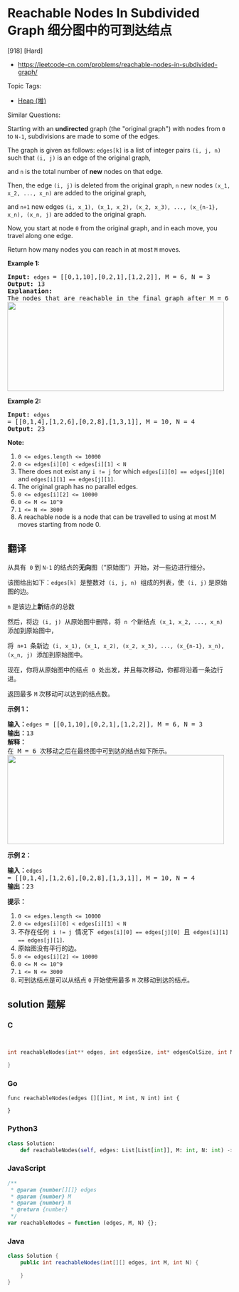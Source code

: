 # Reachable Nodes In Subdivided Graph 细分图中的可到达结点

[918] [Hard]

- https://leetcode-cn.com/problems/reachable-nodes-in-subdivided-graph/

Topic Tags:

- [Heap (堆)](https://leetcode-cn.com/tag/heap/)

Similar Questions:

Starting with an **undirected** graph (the "original graph") with nodes from `0` to `N-1`, subdivisions are made to some of the edges.

The graph is given as follows: `edges[k]` is a list of integer pairs `(i, j, n)` such that `(i, j)` is an edge of the original graph,

and `n` is the total number of **new** nodes on that edge.

Then, the edge `(i, j)` is deleted from the original graph, `n` new nodes `(x_1, x_2, ..., x_n)` are added to the original graph,

and `n+1` new edges `(i, x_1), (x_1, x_2), (x_2, x_3), ..., (x_{n-1}, x_n), (x_n, j)` are added to the original graph.

Now, you start at node `0` from the original graph, and in each move, you travel along one edge.

Return how many nodes you can reach in at most `M` moves.

**Example 1:**

<pre><strong>Input: </strong><code>edges </code>= <span id="example-input-1-1">[[0,1,10],[0,2,1],[1,2,2]]</span>, M = <span id="example-input-1-2">6</span>, N = <span id="example-input-1-3">3</span>
<strong>Output: </strong><span id="example-output-1">13</span>
<strong>Explanation: </strong>
The nodes that are reachable in the final graph after M = 6 moves are indicated below.
<span><img alt="" src="https://s3-lc-upload.s3.amazonaws.com/uploads/2018/08/01/origfinal.png" style="width: 487px; height: 200px;"></span>
</pre>

**Example 2:**

<pre><strong>Input: </strong><code>edges </code>= <span id="example-input-2-1">[[0,1,4],[1,2,6],[0,2,8],[1,3,1]]</span>, M = <span id="example-input-2-2">10</span>, N = <span id="example-input-2-3">4</span>
<strong>Output: </strong><span id="example-output-2">23</span></pre>

**Note:**

1.  `0 <= edges.length <= 10000`
2.  `0 <= edges[i][0] < edges[i][1] < N`
3.  There does not exist any `i != j` for which `edges[i][0] == edges[j][0]` and `edges[i][1] == edges[j][1]`.
4.  The original graph has no parallel edges.
5.  `0 <= edges[i][2] <= 10000`
6.  `0 <= M <= 10^9`
7.  `1 <= N <= 3000`
8.  A reachable node is a node that can be travelled to using at most M moves starting from node 0.

## 翻译

从具有  `0` 到 `N-1` 的结点的**无向**图（“原始图”）开始，对一些边进行细分。

该图给出如下：`edges[k]`  是整数对  `(i, j, n)`  组成的列表，使  `(i, j)` 是原始图的边。

`n` 是该边上**新**结点的总数

然后，将边  `(i, j)`  从原始图中删除，将  `n`  个新结点  `(x_1, x_2, ..., x_n)`  添加到原始图中，

将  `n+1`  条新边  `(i, x_1), (x_1, x_2), (x_2, x_3), ..., (x_{n-1}, x_n), (x_n, j)`  添加到原始图中。

现在，你将从原始图中的结点  `0`  处出发，并且每次移动，你都将沿着一条边行进。

返回最多 `M` 次移动可以达到的结点数。

**示例 1：**

<pre><strong>输入：</strong><code>edges </code>= [[0,1,10],[0,2,1],[1,2,2]], M = 6, N = 3
<strong>输出：</strong>13
<strong>解释：</strong>
在 M = 6 次移动之后在最终图中可到达的结点如下所示。
<img alt="" src="https://s3-lc-upload.s3.amazonaws.com/uploads/2018/08/01/origfinal.png" style="height: 200px; width: 487px;">
</pre>

**示例 2：**

<pre><strong>输入：</strong><code>edges </code>= [[0,1,4],[1,2,6],[0,2,8],[1,3,1]], M = 10, N = 4
<strong>输出：</strong>23</pre>

**提示：**

1.  `0 <= edges.length <= 10000`
2.  `0 <= edges[i][0] < edges[i][1] < N`
3.  不存在任何  `i != j`  情况下  `edges[i][0] == edges[j][0]`  且  `edges[i][1] == edges[j][1]`.
4.  原始图没有平行的边。
5.  `0 <= edges[i][2] <= 10000`
6.  `0 <= M <= 10^9`
7.  `1 <= N <= 3000`
8.  可到达结点是可以从结点 `0` 开始使用最多 `M` 次移动到达的结点。

## solution 题解

### C

```c


int reachableNodes(int** edges, int edgesSize, int* edgesColSize, int M, int N){

}


```

### Go

```golang
func reachableNodes(edges [][]int, M int, N int) int {

}
```

### Python3

```python
class Solution:
    def reachableNodes(self, edges: List[List[int]], M: int, N: int) -> int:

```

### JavaScript

```javascript
/**
 * @param {number[][]} edges
 * @param {number} M
 * @param {number} N
 * @return {number}
 */
var reachableNodes = function (edges, M, N) {};
```

### Java

```java
class Solution {
    public int reachableNodes(int[][] edges, int M, int N) {

    }
}
```
